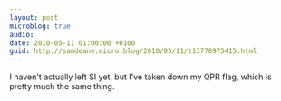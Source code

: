 ```yaml
---
layout: post
microblog: true
audio: 
date: 2010-05-11 01:00:00 +0100
guid: http://samdeane.micro.blog/2010/05/11/t13778975415.html
---
```

I haven't actually left SI yet, but I've taken down my QPR flag, which is pretty much the same thing.
